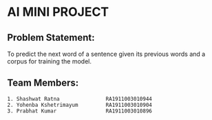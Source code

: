 # AI MINI PROJECT 

## Problem Statement:

To predict the next word of a sentence given its previous words and a corpus for training the model.

## Team Members:
```
1. Shashwat Ratna               RA1911003010944
2. Yohenba Kshetrimayum         RA1911003010904
3. Prabhat Kumar                RA1911003010896
```